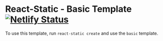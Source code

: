 # React-Static - Basic Template[![Netlify Status](https://api.netlify.com/api/v1/badges/65d4cc66-2d2f-415b-b850-2e186dc25a9a/deploy-status)](https://app.netlify.com/sites/loving-wiles-37c4e8/deploys)

To use this template, run `react-static create` and use the `basic` template.
